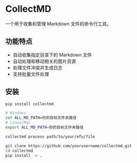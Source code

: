 # CollectMD

一个用于收集和管理 Markdown 文件的命令行工具。

## 功能特点

- 自动收集指定目录下的 Markdown 文件
- 自动处理和移动相关的图片资源
- 处理文件冲突并生成日志
- 支持批量文件处理

## 安装 
```bash
pip install collectmd
```

```bash
# Windows
set ALL_MD_PATH=你的目标文件夹路径
# Linux/Mac
export ALL_MD_PATH=你的目标文件夹路径
``` 

```bash
collectmd process path/to/your/efu/file
```

```bash
git clone https://github.com/yourusername/collectmd.git
cd collectmd
pip install -e .
```

